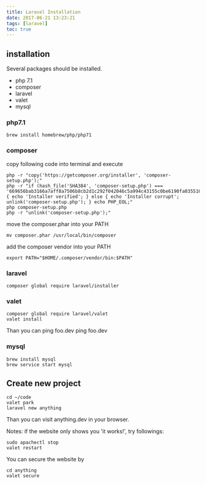 ```yaml
---
title: Laravel Installation
date: 2017-06-21 13:23:21
tags: [laravel]
toc: true
---
```


## installation

Several packages should be installed.

* php 7.1
* composer
* laravel
* valet
* mysql

### php7.1

    brew install homebrew/php/php71

### composer

copy following code into terminal and execute

    php -r "copy('https://getcomposer.org/installer', 'composer-setup.php');"
    php -r "if (hash_file('SHA384', 'composer-setup.php') === '669656bab3166a7aff8a7506b8cb2d1c292f042046c5a994c43155c0be6190fa0355160742ab2e1c88d40d5be660b410') { echo 'Installer verified'; } else { echo 'Installer corrupt'; unlink('composer-setup.php'); } echo PHP_EOL;"
    php composer-setup.php
    php -r "unlink('composer-setup.php');"


move the composer.phar into your PATH

    mv composer.phar /usr/local/bin/composer


add the composer vendor into your PATH

    export PATH="$HOME/.composer/vendor/bin:$PATH"

### laravel

    composer global require laravel/installer

### valet 

    composer global require laravel/valet
    valet install

Than you can ping foo.dev
    ping foo.dev

### mysql

    brew install mysql
    brew service start mysql

## Create new project

    cd ~/code
    valet park
    laravel new anything

Than you can visit anything.dev in your browser.

Notes: if the website only shows you 'it works!', try followings:

    sudo apachectl stop
    valet restart

You can secure the website by

    cd anything
    valet secure


